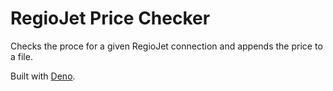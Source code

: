 # RegioJet Price Checker

Checks the proce for a given RegioJet connection and appends the price to a file.

Built with [Deno](https://deno.land/).

